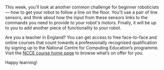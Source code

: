 This week, you'll look at another common challenge for beginner roboticists — how to get your robot to follow a line on the floor. You'll use a pair of line sensors, and think about how the input from these sensors links to the commands you need to provide to your robot's motors. Finally, it will be up to you to add another piece of functionality to your robot.

Are you a teacher in England? You can get access to free face-to-face and online courses that count towards a professionally recognised qualification by signing up to the National Centre for Computing Education’s programme. Visit the [NCCE course home page](https://teachcomputing.org/courses) to browse what’s on offer for you.

Happy learning!
